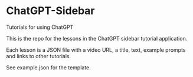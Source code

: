 # ChatGPT-Sidebar
Tutorials for using ChatGPT

This is the repo for the lessons in the ChatGPT sidebar tutorial application.

Each lesson is a JSON file with a video URL, a title, text, example prompts and links to other tutorials.

See example.json for the template.

